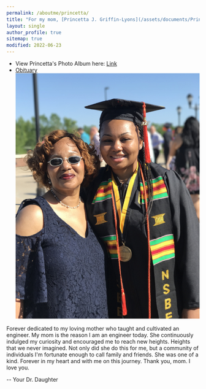 ```yaml
---
permalink: /aboutme/princetta/
title: "For my mom, [Princetta J. Griffin-Lyons](/assets/documents/PrincettaLyons2022.pdf)"
layout: single
author_profile: true
sitemap: true
modified: 2022-06-23
---
```


* View Princetta's Photo Album here: [Link](https://photos.app.goo.gl/vYpyf7Nq2TYtK9dZ6)
* [Obituary](/assets/documents/PrincettaLyons2022.pdf)
![Graduation](/assets/images/family/MU_Graduation2017_64.JPG)

<!-- * [Slideshow](#photos) -->


Forever dedicated to my loving mother who taught and cultivated an engineer. My mom is the reason I am an engineer today. She continuously indulged my curiosity and encouraged me to reach new heights. Heights that we never imagined. Not only did she do this for me, but a community of individuals I'm fortunate enough to call family and friends. She was one of a kind. Forever in my heart and with me on this journey. Thank you, mom. I love you.

  -- Your Dr. Daughter

<!-- ### Upload your photos of Princetta
If you have any photos of Princetta that you would like to see included in this forever dedication to her, please upload them here. -->
